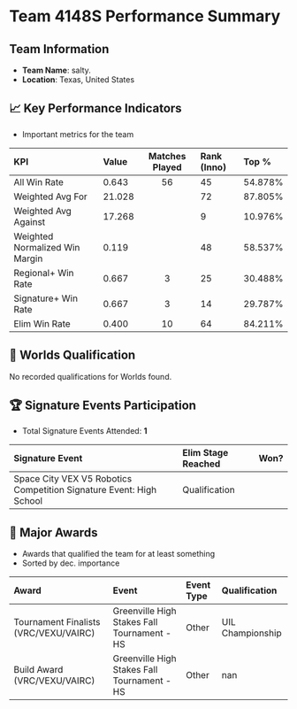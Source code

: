 # Team 4148S Performance Summary

##  Team Information
- **Team Name**: salty.
- **Location**: Texas, United States

## 📈 Key Performance Indicators
- Important metrics for the team

| KPI | Value | Matches Played | Rank (Inno) | Top % |
|:---|:-----|:--------------:|:----|:-----|
| All Win Rate | 0.643 | 56 | 45 | 54.878% |
| Weighted Avg For | 21.028 |  | 72 | 87.805% |
| Weighted Avg Against | 17.268 |  | 9 | 10.976% |
| Weighted Normalized Win Margin | 0.119 |  | 48 | 58.537% |
| Regional+ Win Rate | 0.667 | 3 | 25 | 30.488% |
| Signature+ Win Rate | 0.667 | 3 | 14 | 29.787% |
| Elim Win Rate | 0.400 | 10 | 64 | 84.211% |


## 🎯 Worlds Qualification
No recorded qualifications for Worlds found.

## 🏆 Signature Events Participation
- Total Signature Events Attended: **1**

| Signature Event | Elim Stage Reached | Won? |
|:----------------|:-------------------|:----|
| Space City VEX V5 Robotics Competition Signature Event: High School | Qualification |  |


## 🥇 Major Awards
- Awards that qualified the team for at least something
- Sorted by dec. importance

| Award | Event | Event Type | Qualification |
|:------|:------|:-----------|:--------------|
| Tournament Finalists (VRC/VEXU/VAIRC) | Greenville High Stakes Fall Tournament - HS | Other | UIL Championship |
| Build Award (VRC/VEXU/VAIRC) | Greenville High Stakes Fall Tournament - HS | Other | nan |

